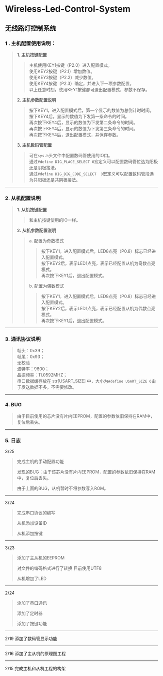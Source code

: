 # Wireless-Led-Control-System

## 无线路灯控制系统

### 1 . 主机配置使用说明：

> **1. 主机按键配置**
>
> > 主机使用KEY1按键（P2.0）进入配置模式。  
> > 使用KEY2按键（P2.1）增加数值。  
> > 使用KEY3按键（P2.2）减少数值。  
> > 使用KEY4按键（P2.3）确定，并进入下一项参数配置。  
> > 以上任意时刻，使用KEY1按键都可退出配置模式，参数不保存。  
>
> **2. 主机参数配置说明**
>
> > 按下KEY1，进入配置模式后，第一个显示的数值为总倒计时时间。  
> > 按下KEY4后，显示的数值为下发第一条命令的时间。  
> > 再次按下KEY4后，显示的数值为下发第二条命令的时间。  
> > 再次按下KEY4后，显示的数值为下发第三条命令的时间。  
> > 再次按下KEY4后，退出配置模式，并保存参数。  
>
> **3. 主机数码管配置**
>
> > 可在`sys.h`头文件中配置数码管使用的IO口。  
> > 通过`#define DIG_PLACE_SELECT	0`宏定义可以配置数码管位选为阳极还是阴极接法。  
> > 通过`#define DIG_DIG_CODE_SELECT 	0`宏定义可以配置数码管段选为共阳极还是共阴极接法。  

---
### 2. 从机配置说明
>  **1. 从机按键配置**
>  
>  > 和主机按键使用的IO一样。
>
>  **2. 从机参数配置说明**
>  
>  > a.  配置为奇数模式
>  >
>  > > 按下KEY1，进入配置模式后，LED8点亮（P0.8）标志已经进入配置模式。  
>  > > 按下KEY2后，表示LED1点亮，表示已经配置从机为奇数点亮模式。  
>  > > 再次按下KEY1后，退出配置模式。  
>  >
>  > b.  配置为偶数模式
>  > 
>  > > 按下KEY1，进入配置模式后，LED8点亮（P0.8）标志已经进入配置模式。  
>  > > 按下KEY2后，表示LED1点亮，表示已经配置从机为偶数点亮模式。  
>  > > 再次按下KEY1后，退出配置模式。  

---
### 3. 通讯协议说明
> 帧头：0x39；  
> 帧尾：0x93；  
> 无校验  
> 波特率：9600；  
> 晶振频率：11.0592MHZ；  
> 串口数据缓存放在 str[USART_SIZE] 中，大小为`#define USART_SIZE 6`由于发送数据不多，不需要修改。  

---
### 4. BUG

> 由于目前使用的芯片没有片内EEPROM，配置的参数依旧保持在RAM中，复位后丢失。
>

---
### 5. 日志

3/25
>完成主机的手动配置功能
>
>发现的BUG：由于该芯片没有片内EEPROM，配置的参数依旧保持在RAM中，复位后丢失。
>
>由于上面的BUG，从机暂时不将参数写入ROM。
>

---

3/24
>完成串口协议的编写
>
>从机添加设备ID
>
>从机添加按键

---

3/23 

>添加了主从机的EEPROM  
>
>对文件的编码格式进行了转换 目前使用UTF8
>
>从机增加了LED

---

2/24
>添加了串口通讯
>
>添加了定时器
>
>添加了按键功能

---

2/19	添加了数码管显示功能

---

2/16	添加了主从机的原理图工程

---

2/15	完成主机和从机工程的构架

